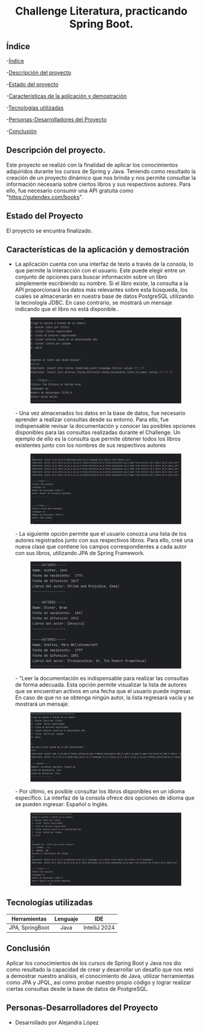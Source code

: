 <h1 align="center"> Challenge Literatura, practicando Spring Boot. </h1>

## Índice


-[Índice](#índice)

-[Descripción del proyecto](#descripción-del-proyecto)

-[Estado del proyecto](#Estado-del-proyecto)

-[Características de la aplicación y demostración](#Características-de-la-aplicación-y-demostración)

-[Tecnologías utilizadas](#tecnologías-utilizadas)

-[Personas-Desarrolladores del Proyecto](#personas-desarrolladores)

-[Conclusión](#conclusión)

##  Descripción del proyecto.
Este proyecto se realizó con la finalidad de aplicar los conocimientos adquiridos durante los cursos de Spring y Java. 
Teniendo como resultado la creación de un proyecto dinámico que nos brinda y nos permite consultar la información necesaria 
sobre ciertos libros y sus respectivos autores. Para ello, fue necesario consumir una API gratuita como "https://gutendex.com/books".

##  Estado del Proyecto
El proyecto se encuntra finalizado.

##  Características de la aplicación y demostración 

- La aplicación cuenta con una interfaz de texto a través de la consola, lo que permite la interacción con el usuario. Este puede elegir entre un conjunto de opciones para buscar información sobre un libro simplemente escribiendo su nombre. Si el libro existe, la consulta a la API proporcionará los datos más relevantes sobre esta búsqueda, los cuales se almacenarán en nuestra base de datos PostgreSQL utilizando la tecnología JDBC. En caso contrario, se mostrará un mensaje indicando que el libro no está disponible..
  <p align="center">
    <img src="Opcion1.JPG" alt="Descripción de la imagen" width="400">
  </p> 
  - Una vez almacenados los datos en la base de datos, fue necesario aprender a realizar consultas desde su entorno. Para ello, fue indispensable revisar la documentación y conocer las posibles opciones disponibles para las consultas realizadas durante el Challenge. Un ejemplo de ello es la consulta que permite obtener todos los libros existentes junto con los nombres de sus respectivos autores
  <p align="center">
    <img src="Opcion2.JPG" alt="Descripción de la imagen" width="400">
  </p> 
  - La siguiente opción permite que el usuario conozca una lista de los autores registrados junto con sus respectivos libros. Para ello, creé una nueva clase que contiene los campos correspondientes a cada autor con sus libros, utilizando JPA de Spring Framework.
  <p align="center">
    <img src="Opcion3.JPG" alt="Descripción de la imagen" width="400">
  </p> 
  - "Leer la documentación es indispensable para realizar las consultas de forma adecuada. Esta opción permite visualizar la lista de autores que se encuentran activos en una fecha que el usuario puede ingresar. En caso de que no se obtenga ningún autor, la lista regresará vacía y se mostrará un mensaje.
  <p align="center">
    <img src="Opcion4.JPG" alt="Descripción de la imagen" width="400">
  </p> 
  -  Por último, es posible consultar los libros disponibles en un idioma específico. La interfaz de la consola ofrece dos opciones de idioma que se pueden ingresar: Español o Inglés.
  <p align="center">
    <img src="Opcion5.JPG" alt="Descripción de la imagen" width="400">
  </p> 


##  Tecnologías utilizadas
|Herramientas|Lenguaje|IDE|
|:----------:|:--------:|:---:|
|JPA, SpringBoot|Java|IntelliJ 2024|

##  Conclusión
Aplicar los conocimientos de los cursos de Spring Boot y Java nos dio como resultado la capacidad de crear y desarrollar un desafío que nos retó a demostrar nuestro análisis,
el conocimiento de Java, utilizar herramientas como JPA y JPQL, así como probar nuestro propio código y lograr realizar ciertas consultas desde la base de datos de PostgreSQL.


##  Personas-Desarrolladores del Proyecto
-  Desarrollado por Alejandra López

